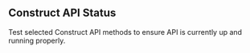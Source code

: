 ## Construct API Status

Test selected Construct API methods to ensure API is currently up and running properly.